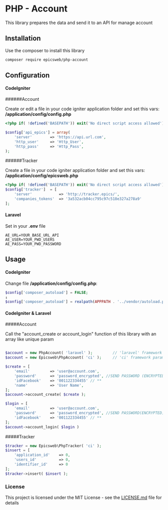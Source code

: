 # PHP - Account

This library prepares the data and send it to an API for manage account

## Installation

Use the composer to install this library

```bash
composer require epicsweb/php-account
```

## Configuration

#### CodeIgniter


######Account

Create or edit a file in your code igniter application folder and set this vars: **/application/config/config.php**

```php
<?php if( !defined('BASEPATH')) exit('No direct script access allowed');

$config['api_epics'] = array(
	'server' 		=> 'https://api.url.com',
	'http_user' 	=> 'Http_User',
	'http_pass' 	=> 'Http_Pass',
);
```

######Tracker

Create a file in your code igniter application folder and set this vars: **/application/config/epicsweb.php**

```php
<?php if( !defined('BASEPATH')) exit('No direct script access allowed');
$config['tracker']	= [
	'server'			=> 'http://tracker.epics/',
	'companies_tokens'	=> '3a532acb04cc795c97c518e327a278a9'
];
```

#### Laravel

Set in your **.env** file

```
AE_URL=YOUR_BASE_URL_API
AE_USER=YOUR_PWD_USERS
AE_PASS=YOUR_PWD_PASSWORD
```

## Usage

#### CodeIgniter

Change file **/application/config/config.php**:

```php
$config['composer_autoload'] = FALSE;
↓
$config['composer_autoload'] = realpath(APPPATH . '../vendor/autoload.php');
```

#### CodeIgniter & Laravel

#####Account

Call the "account_create or account_login" function of this library with an array like unique param

```php

$account = new PhpAccount( 'laravel' );			// 'laravel' framework params
$account = new Epicsweb\PhpAccount( 'ci' );		// 'ci' framework params (default)

$create = [
	'email'			=> 'user@account.com',
    'password'		=> 'password_encrypted', //SEND PASSWORD (ENCRYPTED) OR IDFACEBOOK
    'idFacebook'	=> '001122334455' // **
    'name'			=> 'User Name',
];
$account->account_create( $create );

$login = [
	'email'			=> 'user@account.com',
    'password'		=> 'password_encrypted', //SEND PASSWORD(ENCRYPTED) OR IDFACEBOOK
    'idFacebook'	=> '001122334455' // **
];
$account->account_login( $login )
```

#####Tracker

```php
$tracker = new Epicsweb\PhpTracker( 'ci' );
$insert = [
	'application_id'	=> 0,
	'users_id'			=> 0,
	'identifier_id'		=> 0
];
$tracker->insert( $insert );
```

### License
This project is licensed under the MIT License - see the [LICENSE.md](https://github.com/epicsweb/mensagens-php/blob/master/LICENSE) file for details